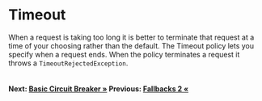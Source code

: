 # Timeout

When a request is taking too long it is better to terminate that request at a time of your choosing rather than the default. The Timeout policy lets you specify when a request ends. When the policy terminates a request it throws a `TimeoutRejectedException`.

``` cs --region timeout --source-file .\src\Program.cs --project .\src\PollyDemo.csproj 
```

#### Next: [Basic Circuit Breaker &raquo;](basicCircuitBreaker.md) Previous: [Fallbacks 2  &laquo;](fallingBackAndReturningADefault.md)